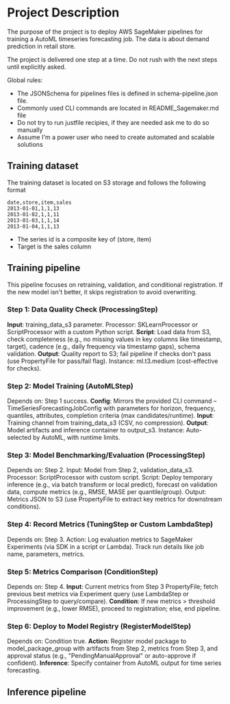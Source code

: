 # Project Description

The purpose of the project is to deploy AWS SageMaker pipelines for training a AutoML timeseries forecasting job. The data is about demand prediction in retail store.

The project is delivered one step at a time. Do not rush with the next steps until explicitly asked.

Global rules:
- The JSONSchema for pipelines files is defined in schema-pipeline.json file.
- Commonly used CLI commands are located in README_Sagemaker.md file
- Do not try to run justfile recipies, if they are needed ask me to do so manually
- Assume I'm a power user who need to create automated and scalable solutions

## Training dataset
The training dataset is located on S3 storage and follows the following format

```csv
date,store,item,sales
2013-01-01,1,1,13
2013-01-02,1,1,11
2013-01-03,1,1,14
2013-01-04,1,1,13
```

- The series id is a composite key of (store, item)
- Target is the sales column

## Training pipeline
This pipeline focuses on retraining, validation, and conditional registration. If the new model isn't better, it skips registration to avoid overwriting.

### Step 1: Data Quality Check (ProcessingStep)

**Input**: training_data_s3 parameter.
Processor: SKLearnProcessor or ScriptProcessor with a custom Python script.
**Script**: Load data from S3, check completeness (e.g., no missing values in key columns like timestamp, target), cadence (e.g., daily frequency via timestamp gaps), schema validation.
**Output**: Quality report to S3; fail pipeline if checks don't pass (use PropertyFile for pass/fail flag).
Instance: ml.t3.medium (cost-effective for checks).


### Step 2: Model Training (AutoMLStep)

Depends on: Step 1 success.
**Config**: Mirrors the provided CLI command – TimeSeriesForecastingJobConfig with parameters for horizon, frequency, quantiles, attributes, completion criteria (max candidates/runtime).
**Input**: Training channel from training_data_s3 (CSV, no compression).
**Output**: Model artifacts and inference container to output_s3.
Instance: Auto-selected by AutoML, with runtime limits.


### Step 3: Model Benchmarking/Evaluation (ProcessingStep)

Depends on: Step 2.
Input: Model from Step 2, validation_data_s3.
Processor: ScriptProcessor with custom script.
Script: Deploy temporary inference (e.g., via batch transform or local predict), forecast on validation data, compute metrics (e.g., RMSE, MASE per quantile/group).
Output: Metrics JSON to S3 (use PropertyFile to extract key metrics for downstream conditions).


### Step 4: Record Metrics (TuningStep or Custom LambdaStep)

Depends on: Step 3.
Action: Log evaluation metrics to SageMaker Experiments (via SDK in a script or Lambda). Track run details like job name, parameters, metrics.


### Step 5: Metrics Comparison (ConditionStep)

Depends on: Step 4.
**Input**: Current metrics from Step 3 PropertyFile; fetch previous best metrics via Experiment query (use LambdaStep or ProcessingStep to query/compare).
**Condition**: If new metrics > threshold improvement (e.g., lower RMSE), proceed to registration; else, end pipeline.


### Step 6: Deploy to Model Registry (RegisterModelStep)

Depends on: Condition true.
**Action**: Register model package to model_package_group with artifacts from Step 2, metrics from Step 3, and approval status (e.g., "PendingManualApproval" or auto-approve if confident).
**Inference**: Specify container from AutoML output for time series forecasting.

## Inference pipeline
